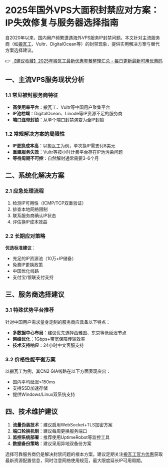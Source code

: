 # 2025年国外VPS大面积封禁应对方案：IP失效修复与服务器选择指南

自2020年以来，国内用户频繁遭遇海外VPS服务IP封禁问题。本文针对主流服务商（如[搬瓦工](https://bit.ly/banwagon)、Vultr、DigitalOcean等）的封禁现象，提供实用解决方案与替代方案选择建议。

👉 [【建议收藏】2025年搬瓦工最新优惠套餐整理汇总 - 每日更新最新可用优惠码](https://bit.ly/banwagon)

## 一、主流VPS服务现状分析
### 1.1 常见被封服务商特征
- **高使用率平台**：搬瓦工、Vultr等中国用户聚集平台
- **IP池枯竭**：DigitalOcean、Linode等IP资源不足的服务商
- **端口连带封锁**：从单个端口封禁演变为全IP封锁

### 1.2 常规解决方案的局限性
- **IP更换成本高**：以搬瓦工为例，单次换IP需支付8美元
- **重建服务失效**：Vultr等按小时计费平台存在IP池污染问题
- **等待周期不可控**：自然解封通常需要3-6个月

## 二、系统化解决方案
### 2.1 应急处理流程
1. 检测IP可用性（ICMP/TCP双重验证）
2. 排查本地网络限制
3. 联系服务商确认IP状态
4. 评估换IP成本效益

### 2.2 长期应对策略
**优选标准建议**：
- 充足的IP资源池（10万+IP储备）
- 免费IP更换政策
- 中国优化线路
- 支付宝/银联支付支持

## 三、服务商选择建议
### 3.1 特殊优势平台推荐
针对中国用户需求量身定制的服务商应具备以下特点：
- **多数据中心布局**：建议优先选择西雅图、东京等低延迟节点
- **网络优化**：1Gbps+带宽保障传输效率
- **技术支持响应**：24小时中文客服支持

### 3.2 价格性能平衡方案
以搬瓦工为例，其CN2 GIA线路在以下方面表现突出：
- 国内平均延迟<150ms
- 支持SSD加速存储
- 提供Windows/Linux双系统支持

## 四、技术维护建议
1. **流量伪装技术**：建议启用WebSocket+TLS加密方案
2. **端口轮换机制**：建议每周更换服务端口
3. **监控系统部署**：推荐使用UptimeRobot等监控工具
4. **数据备份策略**：建议采用异地双备份方案

选择可靠服务商仍是解决封禁问题的根本方案。建议定期关注[搬瓦工官方优惠](https://bit.ly/banwagon)获取最新资源配置信息，同时注意网络使用规范，最大限度延长IP可用周期。